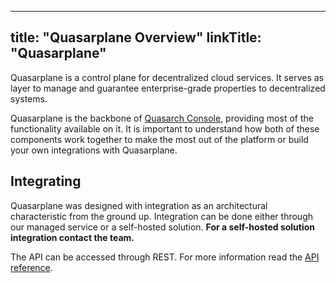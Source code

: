 
---
title: "Quasarplane Overview"
linkTitle: "Quasarplane"
---

Quasarplane is a control plane for decentralized cloud services.
It serves as layer to manage and guarantee enterprise-grade properties to decentralized systems.

Quasarplane is the backbone of [Quasarch Console](), providing most of the functionality available on it.
It is important to understand how both of these components work together to make the most out of the platform or build your own integrations with Quasarplane.

## Integrating

Quasarplane was designed with integration as an architectural characteristic from the ground up.
Integration can be done either through our managed service or a self-hosted solution.
**For a self-hosted solution integration contact the team.**

The API can be accessed through REST. For more information read the [API reference](api-reference).
